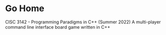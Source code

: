 # Go Home
CISC 3142 - Programming Paradigms in C++ (Summer 2022)
 A multi-player command line interface board game written in C++
